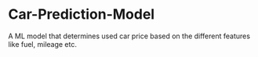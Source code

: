 # Car-Prediction-Model
A ML model that determines used car price based on the different features like fuel, mileage etc.
